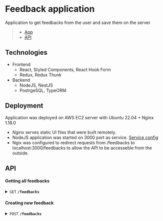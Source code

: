 # Feedback application
Application to get feedbacks from the user and save them on the server
> - [App](http://ec2-100-26-243-120.compute-1.amazonaws.com/)
> - [API](http://ec2-100-26-243-120.compute-1.amazonaws.com/feedbacks)

## Technologies
- Frontend
  - React, Styled Components, React Hook Form
  - Redux, Redux Thunk
- Backend
  - NodeJS, NestJS
  - PostrgeSQL, TypeORM

## Deployment
Application was deployed on AWS EC2 server with Ubuntu 22.04 + Nginx 1.18.0
- Nginx serves static UI files that were built remotely.
- NodeJS application was started on 3000 port as service. [Service config](https://github.com/whiteadam2/feedback_app/blob/master/feedback-server/feedback.service)
- Ngix was configured to redirect requests from /feedbacks to localhost:3000/feedbacks to allow the API to be accesseble from the outside.

## API

#### Getting all feedbacks

<details>
 <summary><code>GET</code> <code><b>/feedbacks</b></code></summary>

##### Parameters

> None
</details>

#### Creating new feedback

<details>
 <summary><code>POST</code> <code><b>/feedbacks</b></code></summary>

##### Parameters

> | name      |  type     | data type               | description                                                           |
> |-----------|-----------|-------------------------|-----------------------------------------------------------------------|
> | name      |  required | string, 3 symbols min length  | user name  |
> | email     |  required | string   | user email |
> | feedback     |  required | string, 10 symbols min length    | user feedback |


##### Responses

> | http code     | content-type                      | response                                                            |
> |---------------|-----------------------------------|---------------------------------------------------------------------|
> | `201`         | `application/json; charset=utf-8` | `{"id", "name", "email", "feedback"}`                                   |
> | `400`         | `application/json`                | `{"statusCode": "400", "message", "error": "Bad Request"}`                            |

</details>

